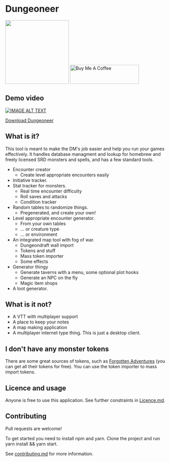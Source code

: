 # Dungeoneer 

<img src="https://raw.githubusercontent.com/Durtur/Dungeoneer/master/app/css/img/icon.png" data-canonical-src="https://raw.githubusercontent.com/Durtur/Dungeoneer/master/app/css/img/icon.png" width="200" /> <a href="https://www.buymeacoffee.com/durtur" target="_blank" style="width 4em; height:2em;"><img src="https://cdn.buymeacoffee.com/buttons/v2/default-red.png" alt="Buy Me A Coffee" width="217" height="60"></a>


## Demo video
[![IMAGE ALT TEXT](http://img.youtube.com/vi/wBNgcsm-fnI/0.jpg)](http://www.youtube.com/watch?v=wBNgcsm-fnI "Demo")

[Download Dungeoneer](https://github.com/Durtur/Dungeoneer/releases/latest)

## What is it?
This tool is meant to make the DM's job easier and help you run your games effectively. It handles database managment and lookup for
homebrew and freely licensed SRD monsters and spells, and has a few standard tools.

* Encounter creator
    * Create level appropriate encounters easily
* Initiative tracker.
* Stat tracker for monsters.
    * Real time encounter difficulty
    * Roll saves and attacks
    * Condition tracker             
* Random tables to randomize things.
     * Pregenerated, and create your own!
* Level appropriate encounter generator.
     * From your own tables
     * ... or creature type
     * ... or environment
* An integrated map tool with fog of war.
    * Dungeondraft wall import
    * Tokens and stuff
    * Mass token importer
    * Some effects
* Generator thingy
    * Generate taverns with a menu, some optional plot hooks
    * Generate an NPC on the fly
    * Magic item shops
* A loot generator.
## What is it not?
 * A VTT with multiplayer support
 * A place to keep your notes
 * A map making application
 * A multiplayer internet type thing. This is just a desktop client.

## I don't have any monster tokens
There are some great sources of tokens, such as [Forgotten Adventures](https://www.forgotten-adventures.net/) (you can get all their tokens for free). You can use the token importer to mass import tokens. 


## Licence and usage
Anyone is free to use this application. See further constraints in [Licence.md](https://github.com/Durtur/Dungeoneer/blob/master/LICENSE.md). 

## Contributing
Pull requests are welcome!

To get started you need to install npm and yarn. Clone the project and run yarn install && yarn start. 

See [contributing.md](https://github.com/Durtur/Dungeoneer/blob/master/docs/contributing.md) for more information.
